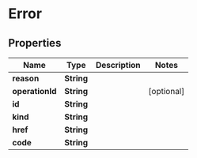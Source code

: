 

# Error


## Properties

Name | Type | Description | Notes
------------ | ------------- | ------------- | -------------
**reason** | **String** |  | 
**operationId** | **String** |  |  [optional]
**id** | **String** |  | 
**kind** | **String** |  | 
**href** | **String** |  | 
**code** | **String** |  | 



